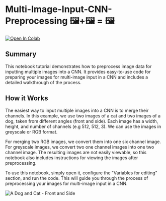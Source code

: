 # Multi-Image-Input-CNN-Preprocessing 🖼️+🖼️ = 🖼️
<a href="https://colab.research.google.com/github/dilne/Multi-Image-Input-CNN-Preprocessing/blob/main/NotebookAndGuide.ipynb" target="_blank">
  <img src="https://colab.research.google.com/assets/colab-badge.svg" alt="Open In Colab"/>
</a>

## Summary
This notebook tutorial demonstrates how to preprocess image data for inputting multiple images into a CNN. It provides easy-to-use code for preparing your images for multi-image input in a CNN and includes a detailed walkthrough of the process.

## How it Works
The easiest way to input multiple images into a CNN is to merge their channels. In this example, we use two images of a cat and two images of a dog, taken from different angles (front and side). Each image has a width, height, and number of channels (e.g 512, 512, 3). We can use the images in greyscale or RGB format.

For merging two RGB images, we convert them into one six channel image. For greyscale images, we convert two one channel images into one two channel image. The resulting images are not easily viewable, so this notebook also includes instructions for viewing the images after preprocessing.

To use this notebook, simply open it, configure the "Variables for editing" section, and run the code. This will guide you through the process of preprocessing your images for multi-image input in a CNN.

![A Dog and Cat - Front and Side](https://user-images.githubusercontent.com/50206336/212647027-2dba4f5b-fae7-43f7-b8cc-f64b5bb79b97.png)
